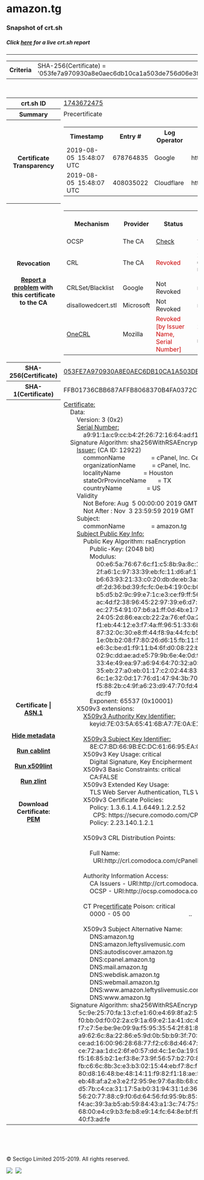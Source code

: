 # amazon.tg
### Snapshot of crt.sh
##### Click [here](https://crt.sh/?q=053FE7A970930A8E0AEC6DB10CA1A503DE756D06E3F3FA4741DAF07BAD4924BC) for a live crt.sh report

---
<!DOCTYPE HTML PUBLIC "-//W3C//DTD HTML 4.0 Transitional//EN">
<HTML>

<BODY>

<TABLE>
  <TR>
    <TH class="outer">Criteria</TH>
    <TD class="outer">SHA-256(Certificate) = '053fe7a970930a8e0aec6db10ca1a503de756d06e3f3fa4741daf07bad4924bc'</TD>
  </TR>
</TABLE>
<BR>
<TABLE>
  <TR>
    <TH class="outer">crt.sh ID</TH>
    <TD class="outer"><A href="?id=1743672475">1743672475</A></TD>
  </TR>
  <TR>
    <TH class="outer">Summary</TH>
    <TD class="outer">Precertificate</TD>
  </TR>
  <TR>
    <TH class="outer">Certificate<BR>Transparency</TH>
    <TD class="outer">
<TABLE class="options" style="margin-left:0px">
  <TR>
    <TH>Timestamp</TH>
    <TH>Entry #</TH>
    <TH>Log Operator</TH>
    <TH>Log URL</TH>
  </TR>
  <TR>
    <TD>2019-08-05&nbsp; <FONT class="small">15:48:07 UTC</FONT></TD>
    <TD>678764835</TD>
    <TD>Google</TD>
    <TD>https://ct.googleapis.com/logs/argon2019</TD>
  </TR>
  <TR>
    <TD>2019-08-05&nbsp; <FONT class="small">15:48:07 UTC</FONT></TD>
    <TD>408035022</TD>
    <TD>Cloudflare</TD>
    <TD>https://ct.cloudflare.com/logs/nimbus2019</TD>
  </TR>
</TABLE>
    </TD>
  </TR>
  <TR>
    <TH class="outer">Revocation<BR><BR>
      <DIV class="small" style="padding-top:3px"><A href="?id=1743672475&opt=problemreporting">Report a problem</A> with<BR>this certificate to the CA</DIV></TH>
    <TD class="outer">
      <TABLE class="options" style="margin-left:0px">
        <TR>
          <TH>Mechanism</TH>
          <TH>Provider</TH>
          <TH>Status</TH>
          <TH>Revocation Date</TH>
          <TH>Last Observed in CRL</TH>
          <TH>Last Checked <SPAN style="color:#CC0000;vertical-align:middle;font-size:70%;font-weight:normal">(Error)</SPAN></TH>
        </TR>
        <TR>
          <TD>OCSP</TD>
          <TD>The CA</TD>
          <TD><A href="?id=1743672475&opt=ocsp">Check</A></TD>
          <TD><SPAN style="color:#888888">?</SPAN></TD>
          <TD><SPAN style="color:#888888">n/a</SPAN></TD>
          <TD><SPAN style="color:#888888">?</SPAN></TD>
        </TR>
        <TR>
          <TD>CRL</TD>
          <TD>The CA</TD>
          <TD><SPAN style="color:#CC0000">Revoked</SPAN></TD><TD>2019-08-09&nbsp; <FONT class="small">03:01:23 UTC</FONT></TD><TD>2019-11-08&nbsp; <FONT class="small">22:26:59 UTC</FONT></TD><TD>2019-12-04&nbsp; <FONT class="small">19:11:39 UTC</FONT></TD>
        </TR>
        <TR>
          <TD>CRLSet/Blacklist</TD>
          <TD>Google</TD>
          <TD>Not Revoked</TD>
          <TD><SPAN style="color:#888888">n/a</SPAN></TD>
          <TD><SPAN style="color:#888888">n/a</SPAN></TD>
          <TD><SPAN style="color:#888888">n/a</SPAN></TD>
        </TR>
        <TR>
          <TD>disallowedcert.stl</TD>
          <TD>Microsoft</TD>
          <TD>Not Revoked</TD>
          <TD><SPAN style="color:#888888">n/a</SPAN></TD>
          <TD><SPAN style="color:#888888">n/a</SPAN></TD>
          <TD><SPAN style="color:#888888">n/a</SPAN></TD>
        </TR>
        <TR>
          <TD><A href="/mozilla-onecrl" target="_blank">OneCRL</A></TD>
          <TD>Mozilla</TD>
          <TD><SPAN style="color:#CC0000">Revoked [by Issuer Name, Serial Number]</SPAN></TD><TD>2019-08-17&nbsp; <FONT class="small">19:35:20 UTC</FONT></TD>
          <TD><SPAN style="color:#888888">n/a</SPAN></TD>
          <TD><SPAN style="color:#888888">n/a</SPAN></TD>
        </TR>
      </TABLE>
    </TD>
  </TR>
  <TR>
    <TH class="outer">SHA-256(Certificate)</TH>
    <TD class="outer"><A href="//censys.io/certificates/053fe7a970930a8e0aec6db10ca1a503de756d06e3f3fa4741daf07bad4924bc">053FE7A970930A8E0AEC6DB10CA1A503DE756D06E3F3FA4741DAF07BAD4924BC</A></TD>
  </TR>
  <TR>
    <TH class="outer">SHA-1(Certificate)</TH>
    <TD class="outer">FFB01736CBB687AFFB8068370B4FA0372C7C3819</TD>
  </TR>
  <TR>
    <TH class="outer">Certificate | <A href="?asn1=1743672475">ASN.1</A>
      <SPAN class="small"><BR>
      <BR><BR><A href="?id=1743672475&opt=nometadata">Hide metadata</A>
      <BR><BR><A href="?id=1743672475&opt=cablint">Run cablint</A>
      <BR><BR><A href="?id=1743672475&opt=x509lint">Run x509lint</A>
      <BR><BR><A href="?id=1743672475&opt=zlint">Run zlint</A>
      <BR><BR><BR>Download Certificate: <A href="?d=1743672475">PEM</A>
      </SPAN>
    </TH>
    <TD class="text"><A href="?d=1743672475">Certificate:</A><BR>&nbsp;&nbsp;&nbsp;&nbsp;Data:<BR>&nbsp;&nbsp;&nbsp;&nbsp;&nbsp;&nbsp;&nbsp;&nbsp;Version:&nbsp;3&nbsp;(0x2)<BR>&nbsp;&nbsp;&nbsp;&nbsp;&nbsp;&nbsp;&nbsp;&nbsp;<A href="?serial=00a9911ac9ccb42f26721664adf10f42fb">Serial&nbsp;Number:</A><BR>&nbsp;&nbsp;&nbsp;&nbsp;&nbsp;&nbsp;&nbsp;&nbsp;&nbsp;&nbsp;&nbsp;&nbsp;a9:91:1a:c9:cc:b4:2f:26:72:16:64:ad:f1:0f:42:fb<BR>&nbsp;&nbsp;&nbsp;&nbsp;Signature&nbsp;Algorithm:&nbsp;sha256WithRSAEncryption<BR>&nbsp;&nbsp;&nbsp;&nbsp;&nbsp;&nbsp;&nbsp;&nbsp;<A href="?caid=12922">Issuer:</A> <SPAN class="small">(CA ID: 12922)</SPAN><BR>&nbsp;&nbsp;&nbsp;&nbsp;&nbsp;&nbsp;&nbsp;&nbsp;&nbsp;&nbsp;&nbsp;&nbsp;commonName&nbsp;&nbsp;&nbsp;&nbsp;&nbsp;&nbsp;&nbsp;&nbsp;&nbsp;&nbsp;&nbsp;&nbsp;&nbsp;&nbsp;&nbsp;&nbsp;=&nbsp;cPanel,&nbsp;Inc.&nbsp;Certification&nbsp;Authority<BR>&nbsp;&nbsp;&nbsp;&nbsp;&nbsp;&nbsp;&nbsp;&nbsp;&nbsp;&nbsp;&nbsp;&nbsp;organizationName&nbsp;&nbsp;&nbsp;&nbsp;&nbsp;&nbsp;&nbsp;&nbsp;&nbsp;&nbsp;=&nbsp;cPanel,&nbsp;Inc.<BR>&nbsp;&nbsp;&nbsp;&nbsp;&nbsp;&nbsp;&nbsp;&nbsp;&nbsp;&nbsp;&nbsp;&nbsp;localityName&nbsp;&nbsp;&nbsp;&nbsp;&nbsp;&nbsp;&nbsp;&nbsp;&nbsp;&nbsp;&nbsp;&nbsp;&nbsp;&nbsp;=&nbsp;Houston<BR>&nbsp;&nbsp;&nbsp;&nbsp;&nbsp;&nbsp;&nbsp;&nbsp;&nbsp;&nbsp;&nbsp;&nbsp;stateOrProvinceName&nbsp;&nbsp;&nbsp;&nbsp;&nbsp;&nbsp;&nbsp;=&nbsp;TX<BR>&nbsp;&nbsp;&nbsp;&nbsp;&nbsp;&nbsp;&nbsp;&nbsp;&nbsp;&nbsp;&nbsp;&nbsp;countryName&nbsp;&nbsp;&nbsp;&nbsp;&nbsp;&nbsp;&nbsp;&nbsp;&nbsp;&nbsp;&nbsp;&nbsp;&nbsp;&nbsp;&nbsp;=&nbsp;US<BR>&nbsp;&nbsp;&nbsp;&nbsp;&nbsp;&nbsp;&nbsp;&nbsp;Validity<BR>&nbsp;&nbsp;&nbsp;&nbsp;&nbsp;&nbsp;&nbsp;&nbsp;&nbsp;&nbsp;&nbsp;&nbsp;Not&nbsp;Before:&nbsp;Aug&nbsp;&nbsp;5&nbsp;00:00:00&nbsp;2019&nbsp;GMT<BR>&nbsp;&nbsp;&nbsp;&nbsp;&nbsp;&nbsp;&nbsp;&nbsp;&nbsp;&nbsp;&nbsp;&nbsp;Not&nbsp;After&nbsp;:&nbsp;Nov&nbsp;&nbsp;3&nbsp;23:59:59&nbsp;2019&nbsp;GMT<BR>&nbsp;&nbsp;&nbsp;&nbsp;&nbsp;&nbsp;&nbsp;&nbsp;Subject:<BR>&nbsp;&nbsp;&nbsp;&nbsp;&nbsp;&nbsp;&nbsp;&nbsp;&nbsp;&nbsp;&nbsp;&nbsp;commonName&nbsp;&nbsp;&nbsp;&nbsp;&nbsp;&nbsp;&nbsp;&nbsp;&nbsp;&nbsp;&nbsp;&nbsp;&nbsp;&nbsp;&nbsp;&nbsp;=&nbsp;amazon.tg<BR>&nbsp;&nbsp;&nbsp;&nbsp;&nbsp;&nbsp;&nbsp;&nbsp;<A href="?spkisha256=aaa3eba6d9e450dd42037b719f00a3a918efe3d4e9d57d0e517409998b7a7163">Subject&nbsp;Public&nbsp;Key&nbsp;Info:</A><BR>&nbsp;&nbsp;&nbsp;&nbsp;&nbsp;&nbsp;&nbsp;&nbsp;&nbsp;&nbsp;&nbsp;&nbsp;Public&nbsp;Key&nbsp;Algorithm:&nbsp;rsaEncryption<BR>&nbsp;&nbsp;&nbsp;&nbsp;&nbsp;&nbsp;&nbsp;&nbsp;&nbsp;&nbsp;&nbsp;&nbsp;&nbsp;&nbsp;&nbsp;&nbsp;Public-Key:&nbsp;(2048&nbsp;bit)<BR>&nbsp;&nbsp;&nbsp;&nbsp;&nbsp;&nbsp;&nbsp;&nbsp;&nbsp;&nbsp;&nbsp;&nbsp;&nbsp;&nbsp;&nbsp;&nbsp;Modulus:<BR>&nbsp;&nbsp;&nbsp;&nbsp;&nbsp;&nbsp;&nbsp;&nbsp;&nbsp;&nbsp;&nbsp;&nbsp;&nbsp;&nbsp;&nbsp;&nbsp;&nbsp;&nbsp;&nbsp;&nbsp;00:e6:5a:76:67:6c:f1:c5:8b:9a:8c:16:88:d9:00:<BR>&nbsp;&nbsp;&nbsp;&nbsp;&nbsp;&nbsp;&nbsp;&nbsp;&nbsp;&nbsp;&nbsp;&nbsp;&nbsp;&nbsp;&nbsp;&nbsp;&nbsp;&nbsp;&nbsp;&nbsp;2f:a6:1c:97:33:39:eb:fc:11:d6:af:17:bb:c3:bc:<BR>&nbsp;&nbsp;&nbsp;&nbsp;&nbsp;&nbsp;&nbsp;&nbsp;&nbsp;&nbsp;&nbsp;&nbsp;&nbsp;&nbsp;&nbsp;&nbsp;&nbsp;&nbsp;&nbsp;&nbsp;b6:63:93:21:33:c0:20:db:de:eb:3a:c7:12:e9:df:<BR>&nbsp;&nbsp;&nbsp;&nbsp;&nbsp;&nbsp;&nbsp;&nbsp;&nbsp;&nbsp;&nbsp;&nbsp;&nbsp;&nbsp;&nbsp;&nbsp;&nbsp;&nbsp;&nbsp;&nbsp;df:2d:36:bd:39:fc:fc:0e:b4:19:0c:b0:7f:f0:94:<BR>&nbsp;&nbsp;&nbsp;&nbsp;&nbsp;&nbsp;&nbsp;&nbsp;&nbsp;&nbsp;&nbsp;&nbsp;&nbsp;&nbsp;&nbsp;&nbsp;&nbsp;&nbsp;&nbsp;&nbsp;b5:d5:b2:9c:99:e7:1c:e3:ce:f9:ff:56:02:97:eb:<BR>&nbsp;&nbsp;&nbsp;&nbsp;&nbsp;&nbsp;&nbsp;&nbsp;&nbsp;&nbsp;&nbsp;&nbsp;&nbsp;&nbsp;&nbsp;&nbsp;&nbsp;&nbsp;&nbsp;&nbsp;ac:4d:f2:38:96:45:22:97:39:e6:d7:bc:26:e1:b5:<BR>&nbsp;&nbsp;&nbsp;&nbsp;&nbsp;&nbsp;&nbsp;&nbsp;&nbsp;&nbsp;&nbsp;&nbsp;&nbsp;&nbsp;&nbsp;&nbsp;&nbsp;&nbsp;&nbsp;&nbsp;ec:27:54:91:07:b6:a1:ff:0d:4b:e1:7f:a8:6a:59:<BR>&nbsp;&nbsp;&nbsp;&nbsp;&nbsp;&nbsp;&nbsp;&nbsp;&nbsp;&nbsp;&nbsp;&nbsp;&nbsp;&nbsp;&nbsp;&nbsp;&nbsp;&nbsp;&nbsp;&nbsp;24:05:2d:86:ea:cb:22:2a:76:ef:0a:2c:0b:54:74:<BR>&nbsp;&nbsp;&nbsp;&nbsp;&nbsp;&nbsp;&nbsp;&nbsp;&nbsp;&nbsp;&nbsp;&nbsp;&nbsp;&nbsp;&nbsp;&nbsp;&nbsp;&nbsp;&nbsp;&nbsp;f1:eb:44:12:e3:f7:4a:ff:96:51:33:6b:22:7b:81:<BR>&nbsp;&nbsp;&nbsp;&nbsp;&nbsp;&nbsp;&nbsp;&nbsp;&nbsp;&nbsp;&nbsp;&nbsp;&nbsp;&nbsp;&nbsp;&nbsp;&nbsp;&nbsp;&nbsp;&nbsp;87:32:0c:30:e8:ff:44:f8:9a:44:fc:b5:45:ca:67:<BR>&nbsp;&nbsp;&nbsp;&nbsp;&nbsp;&nbsp;&nbsp;&nbsp;&nbsp;&nbsp;&nbsp;&nbsp;&nbsp;&nbsp;&nbsp;&nbsp;&nbsp;&nbsp;&nbsp;&nbsp;1e:0b:b2:08:f7:80:26:d6:15:fb:11:5d:be:64:e4:<BR>&nbsp;&nbsp;&nbsp;&nbsp;&nbsp;&nbsp;&nbsp;&nbsp;&nbsp;&nbsp;&nbsp;&nbsp;&nbsp;&nbsp;&nbsp;&nbsp;&nbsp;&nbsp;&nbsp;&nbsp;e6:3c:be:d1:f9:11:b4:6f:d0:08:22:b6:bb:3c:80:<BR>&nbsp;&nbsp;&nbsp;&nbsp;&nbsp;&nbsp;&nbsp;&nbsp;&nbsp;&nbsp;&nbsp;&nbsp;&nbsp;&nbsp;&nbsp;&nbsp;&nbsp;&nbsp;&nbsp;&nbsp;02:9c:dd:ae:ad:e5:79:9b:6e:4e:0d:99:11:ce:28:<BR>&nbsp;&nbsp;&nbsp;&nbsp;&nbsp;&nbsp;&nbsp;&nbsp;&nbsp;&nbsp;&nbsp;&nbsp;&nbsp;&nbsp;&nbsp;&nbsp;&nbsp;&nbsp;&nbsp;&nbsp;33:4e:49:ea:97:a6:94:64:70:32:a0:22:85:ff:c9:<BR>&nbsp;&nbsp;&nbsp;&nbsp;&nbsp;&nbsp;&nbsp;&nbsp;&nbsp;&nbsp;&nbsp;&nbsp;&nbsp;&nbsp;&nbsp;&nbsp;&nbsp;&nbsp;&nbsp;&nbsp;35:eb:27:a0:eb:01:17:c2:02:44:83:34:98:a5:c4:<BR>&nbsp;&nbsp;&nbsp;&nbsp;&nbsp;&nbsp;&nbsp;&nbsp;&nbsp;&nbsp;&nbsp;&nbsp;&nbsp;&nbsp;&nbsp;&nbsp;&nbsp;&nbsp;&nbsp;&nbsp;6c:1e:32:0d:17:76:d1:47:94:3b:70:c9:e5:1c:ba:<BR>&nbsp;&nbsp;&nbsp;&nbsp;&nbsp;&nbsp;&nbsp;&nbsp;&nbsp;&nbsp;&nbsp;&nbsp;&nbsp;&nbsp;&nbsp;&nbsp;&nbsp;&nbsp;&nbsp;&nbsp;f5:88:2b:c4:9f:a6:23:d9:47:70:fd:40:dd:6e:8d:<BR>&nbsp;&nbsp;&nbsp;&nbsp;&nbsp;&nbsp;&nbsp;&nbsp;&nbsp;&nbsp;&nbsp;&nbsp;&nbsp;&nbsp;&nbsp;&nbsp;&nbsp;&nbsp;&nbsp;&nbsp;dc:f9<BR>&nbsp;&nbsp;&nbsp;&nbsp;&nbsp;&nbsp;&nbsp;&nbsp;&nbsp;&nbsp;&nbsp;&nbsp;&nbsp;&nbsp;&nbsp;&nbsp;Exponent:&nbsp;65537&nbsp;(0x10001)<BR>&nbsp;&nbsp;&nbsp;&nbsp;&nbsp;&nbsp;&nbsp;&nbsp;X509v3&nbsp;extensions:<BR>&nbsp;&nbsp;&nbsp;&nbsp;&nbsp;&nbsp;&nbsp;&nbsp;&nbsp;&nbsp;&nbsp;&nbsp;<A href="?ski=7e035a65416ba77e0ae1b89d08ea1d8e1d6ac765">X509v3&nbsp;Authority&nbsp;Key&nbsp;Identifier:</A><BR>&nbsp;&nbsp;&nbsp;&nbsp;&nbsp;&nbsp;&nbsp;&nbsp;&nbsp;&nbsp;&nbsp;&nbsp;&nbsp;&nbsp;&nbsp;&nbsp;keyid:7E:03:5A:65:41:6B:A7:7E:0A:E1:B8:9D:08:EA:1D:8E:1D:6A:C7:65<BR><BR>&nbsp;&nbsp;&nbsp;&nbsp;&nbsp;&nbsp;&nbsp;&nbsp;&nbsp;&nbsp;&nbsp;&nbsp;<A href="?ski=8ec7bd669becdc616695ea088c30162ec85bc0fb">X509v3&nbsp;Subject&nbsp;Key&nbsp;Identifier:</A><BR>&nbsp;&nbsp;&nbsp;&nbsp;&nbsp;&nbsp;&nbsp;&nbsp;&nbsp;&nbsp;&nbsp;&nbsp;&nbsp;&nbsp;&nbsp;&nbsp;8E:C7:BD:66:9B:EC:DC:61:66:95:EA:08:8C:30:16:2E:C8:5B:C0:FB<BR>&nbsp;&nbsp;&nbsp;&nbsp;&nbsp;&nbsp;&nbsp;&nbsp;&nbsp;&nbsp;&nbsp;&nbsp;X509v3&nbsp;Key&nbsp;Usage:&nbsp;critical<BR>&nbsp;&nbsp;&nbsp;&nbsp;&nbsp;&nbsp;&nbsp;&nbsp;&nbsp;&nbsp;&nbsp;&nbsp;&nbsp;&nbsp;&nbsp;&nbsp;Digital&nbsp;Signature,&nbsp;Key&nbsp;Encipherment<BR>&nbsp;&nbsp;&nbsp;&nbsp;&nbsp;&nbsp;&nbsp;&nbsp;&nbsp;&nbsp;&nbsp;&nbsp;X509v3&nbsp;Basic&nbsp;Constraints:&nbsp;critical<BR>&nbsp;&nbsp;&nbsp;&nbsp;&nbsp;&nbsp;&nbsp;&nbsp;&nbsp;&nbsp;&nbsp;&nbsp;&nbsp;&nbsp;&nbsp;&nbsp;CA:FALSE<BR>&nbsp;&nbsp;&nbsp;&nbsp;&nbsp;&nbsp;&nbsp;&nbsp;&nbsp;&nbsp;&nbsp;&nbsp;X509v3&nbsp;Extended&nbsp;Key&nbsp;Usage:&nbsp;<BR>&nbsp;&nbsp;&nbsp;&nbsp;&nbsp;&nbsp;&nbsp;&nbsp;&nbsp;&nbsp;&nbsp;&nbsp;&nbsp;&nbsp;&nbsp;&nbsp;TLS&nbsp;Web&nbsp;Server&nbsp;Authentication,&nbsp;TLS&nbsp;Web&nbsp;Client&nbsp;Authentication<BR>&nbsp;&nbsp;&nbsp;&nbsp;&nbsp;&nbsp;&nbsp;&nbsp;&nbsp;&nbsp;&nbsp;&nbsp;X509v3&nbsp;Certificate&nbsp;Policies:&nbsp;<BR>&nbsp;&nbsp;&nbsp;&nbsp;&nbsp;&nbsp;&nbsp;&nbsp;&nbsp;&nbsp;&nbsp;&nbsp;&nbsp;&nbsp;&nbsp;&nbsp;Policy:&nbsp;1.3.6.1.4.1.6449.1.2.2.52<BR>&nbsp;&nbsp;&nbsp;&nbsp;&nbsp;&nbsp;&nbsp;&nbsp;&nbsp;&nbsp;&nbsp;&nbsp;&nbsp;&nbsp;&nbsp;&nbsp;&nbsp;&nbsp;CPS:&nbsp;https://secure.comodo.com/CPS<BR>&nbsp;&nbsp;&nbsp;&nbsp;&nbsp;&nbsp;&nbsp;&nbsp;&nbsp;&nbsp;&nbsp;&nbsp;&nbsp;&nbsp;&nbsp;&nbsp;Policy:&nbsp;2.23.140.1.2.1<BR><BR>&nbsp;&nbsp;&nbsp;&nbsp;&nbsp;&nbsp;&nbsp;&nbsp;&nbsp;&nbsp;&nbsp;&nbsp;X509v3&nbsp;CRL&nbsp;Distribution&nbsp;Points:&nbsp;<BR><BR>&nbsp;&nbsp;&nbsp;&nbsp;&nbsp;&nbsp;&nbsp;&nbsp;&nbsp;&nbsp;&nbsp;&nbsp;&nbsp;&nbsp;&nbsp;&nbsp;Full&nbsp;Name:<BR>&nbsp;&nbsp;&nbsp;&nbsp;&nbsp;&nbsp;&nbsp;&nbsp;&nbsp;&nbsp;&nbsp;&nbsp;&nbsp;&nbsp;&nbsp;&nbsp;&nbsp;&nbsp;URI:http://crl.comodoca.com/cPanelIncCertificationAuthority.crl<BR><BR>&nbsp;&nbsp;&nbsp;&nbsp;&nbsp;&nbsp;&nbsp;&nbsp;&nbsp;&nbsp;&nbsp;&nbsp;Authority&nbsp;Information&nbsp;Access:&nbsp;<BR>&nbsp;&nbsp;&nbsp;&nbsp;&nbsp;&nbsp;&nbsp;&nbsp;&nbsp;&nbsp;&nbsp;&nbsp;&nbsp;&nbsp;&nbsp;&nbsp;CA&nbsp;Issuers&nbsp;-&nbsp;URI:http://crt.comodoca.com/cPanelIncCertificationAuthority.crt<BR>&nbsp;&nbsp;&nbsp;&nbsp;&nbsp;&nbsp;&nbsp;&nbsp;&nbsp;&nbsp;&nbsp;&nbsp;&nbsp;&nbsp;&nbsp;&nbsp;OCSP&nbsp;-&nbsp;URI:http://ocsp.comodoca.com<BR><BR>&nbsp;&nbsp;&nbsp;&nbsp;&nbsp;&nbsp;&nbsp;&nbsp;&nbsp;&nbsp;&nbsp;&nbsp;CT Pre<A href="?id=1743673300">certificate</A>&nbsp;Poison:&nbsp;critical<BR>&nbsp;&nbsp;&nbsp;&nbsp;&nbsp;&nbsp;&nbsp;&nbsp;&nbsp;&nbsp;&nbsp;&nbsp;&nbsp;&nbsp;&nbsp;&nbsp;0000&nbsp;-&nbsp;05&nbsp;00&nbsp;&nbsp;&nbsp;&nbsp;&nbsp;&nbsp;&nbsp;&nbsp;&nbsp;&nbsp;&nbsp;&nbsp;&nbsp;&nbsp;&nbsp;&nbsp;&nbsp;&nbsp;&nbsp;&nbsp;&nbsp;&nbsp;&nbsp;&nbsp;&nbsp;&nbsp;&nbsp;&nbsp;&nbsp;&nbsp;&nbsp;&nbsp;&nbsp;&nbsp;&nbsp;&nbsp;..<BR><BR>&nbsp;&nbsp;&nbsp;&nbsp;&nbsp;&nbsp;&nbsp;&nbsp;&nbsp;&nbsp;&nbsp;&nbsp;X509v3&nbsp;Subject&nbsp;Alternative&nbsp;Name:&nbsp;<BR>&nbsp;&nbsp;&nbsp;&nbsp;&nbsp;&nbsp;&nbsp;&nbsp;&nbsp;&nbsp;&nbsp;&nbsp;&nbsp;&nbsp;&nbsp;&nbsp;DNS:amazon.tg<BR>&nbsp;&nbsp;&nbsp;&nbsp;&nbsp;&nbsp;&nbsp;&nbsp;&nbsp;&nbsp;&nbsp;&nbsp;&nbsp;&nbsp;&nbsp;&nbsp;DNS:amazon.leftyslivemusic.com<BR>&nbsp;&nbsp;&nbsp;&nbsp;&nbsp;&nbsp;&nbsp;&nbsp;&nbsp;&nbsp;&nbsp;&nbsp;&nbsp;&nbsp;&nbsp;&nbsp;DNS:autodiscover.amazon.tg<BR>&nbsp;&nbsp;&nbsp;&nbsp;&nbsp;&nbsp;&nbsp;&nbsp;&nbsp;&nbsp;&nbsp;&nbsp;&nbsp;&nbsp;&nbsp;&nbsp;DNS:cpanel.amazon.tg<BR>&nbsp;&nbsp;&nbsp;&nbsp;&nbsp;&nbsp;&nbsp;&nbsp;&nbsp;&nbsp;&nbsp;&nbsp;&nbsp;&nbsp;&nbsp;&nbsp;DNS:mail.amazon.tg<BR>&nbsp;&nbsp;&nbsp;&nbsp;&nbsp;&nbsp;&nbsp;&nbsp;&nbsp;&nbsp;&nbsp;&nbsp;&nbsp;&nbsp;&nbsp;&nbsp;DNS:webdisk.amazon.tg<BR>&nbsp;&nbsp;&nbsp;&nbsp;&nbsp;&nbsp;&nbsp;&nbsp;&nbsp;&nbsp;&nbsp;&nbsp;&nbsp;&nbsp;&nbsp;&nbsp;DNS:webmail.amazon.tg<BR>&nbsp;&nbsp;&nbsp;&nbsp;&nbsp;&nbsp;&nbsp;&nbsp;&nbsp;&nbsp;&nbsp;&nbsp;&nbsp;&nbsp;&nbsp;&nbsp;DNS:www.amazon.leftyslivemusic.com<BR>&nbsp;&nbsp;&nbsp;&nbsp;&nbsp;&nbsp;&nbsp;&nbsp;&nbsp;&nbsp;&nbsp;&nbsp;&nbsp;&nbsp;&nbsp;&nbsp;DNS:www.amazon.tg<BR>&nbsp;&nbsp;&nbsp;&nbsp;Signature&nbsp;Algorithm:&nbsp;sha256WithRSAEncryption<BR>&nbsp;&nbsp;&nbsp;&nbsp;&nbsp;&nbsp;&nbsp;&nbsp;&nbsp;5c:9e:25:70:fa:13:cf:e1:60:e4:69:8f:a2:5f:a3:b0:8f:60:<BR>&nbsp;&nbsp;&nbsp;&nbsp;&nbsp;&nbsp;&nbsp;&nbsp;&nbsp;f0:bb:0d:f0:02:2a:c9:1a:69:e2:1a:41:dc:44:4b:91:0f:28:<BR>&nbsp;&nbsp;&nbsp;&nbsp;&nbsp;&nbsp;&nbsp;&nbsp;&nbsp;f7:c7:5e:be:9e:09:9a:f5:95:35:54:2f:81:89:6a:db:19:ab:<BR>&nbsp;&nbsp;&nbsp;&nbsp;&nbsp;&nbsp;&nbsp;&nbsp;&nbsp;a9:62:6c:8a:22:86:e5:9d:0b:5b:b9:3f:70:4a:74:69:70:b4:<BR>&nbsp;&nbsp;&nbsp;&nbsp;&nbsp;&nbsp;&nbsp;&nbsp;&nbsp;ce:ad:16:00:96:28:68:77:f2:c6:8d:46:47:f9:a6:6d:f1:62:<BR>&nbsp;&nbsp;&nbsp;&nbsp;&nbsp;&nbsp;&nbsp;&nbsp;&nbsp;ce:72:aa:1d:c2:6f:e0:57:dd:4c:1e:0a:19:98:17:de:0a:fe:<BR>&nbsp;&nbsp;&nbsp;&nbsp;&nbsp;&nbsp;&nbsp;&nbsp;&nbsp;f5:16:85:b2:1e:f3:8e:73:9f:56:57:b2:70:82:b5:bb:e8:87:<BR>&nbsp;&nbsp;&nbsp;&nbsp;&nbsp;&nbsp;&nbsp;&nbsp;&nbsp;fb:c6:6c:8b:3c:e3:b3:02:15:44:eb:f7:8c:f6:50:11:66:f9:<BR>&nbsp;&nbsp;&nbsp;&nbsp;&nbsp;&nbsp;&nbsp;&nbsp;&nbsp;80:d8:16:48:be:48:14:11:f9:82:f1:18:ae:5f:fd:f5:95:4c:<BR>&nbsp;&nbsp;&nbsp;&nbsp;&nbsp;&nbsp;&nbsp;&nbsp;&nbsp;eb:48:af:a2:e3:e2:f2:95:9e:97:6a:8b:68:c6:9b:a3:0f:93:<BR>&nbsp;&nbsp;&nbsp;&nbsp;&nbsp;&nbsp;&nbsp;&nbsp;&nbsp;d5:7b:c4:ca:31:17:5a:b0:31:94:31:1d:36:c7:e6:51:be:10:<BR>&nbsp;&nbsp;&nbsp;&nbsp;&nbsp;&nbsp;&nbsp;&nbsp;&nbsp;56:20:77:88:c9:f0:6d:64:56:fd:95:9b:85:4a:ca:91:5c:26:<BR>&nbsp;&nbsp;&nbsp;&nbsp;&nbsp;&nbsp;&nbsp;&nbsp;&nbsp;f4:ac:39:3a:b5:ab:59:84:43:a1:3c:74:75:fb:91:2d:67:37:<BR>&nbsp;&nbsp;&nbsp;&nbsp;&nbsp;&nbsp;&nbsp;&nbsp;&nbsp;68:00:e4:c9:b3:fe:b8:e9:14:fc:64:8e:bf:f9:dd:8d:e8:6d:<BR>&nbsp;&nbsp;&nbsp;&nbsp;&nbsp;&nbsp;&nbsp;&nbsp;&nbsp;40:f3:ad:fe<BR>    </TD>
  </TR>
</TABLE>

  <BR><BR><BR>

  <P class="copyright">&copy; Sectigo Limited 2015-2019. All rights reserved.</P>
  <DIV>
    <A href="https://sectigo.com/"><IMG src="/sectigo_s.png"></A>
    &nbsp;<A href="https://github.com/crtsh"><IMG src="/GitHub-Mark-32px.png"></A>
  </DIV>
</BODY>
</HTML>
